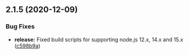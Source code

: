 ## 2.1.5 (2020-12-09)


### Bug Fixes

* **release:** Fixed build scripts for supporting node.js 12.x, 14.x and 15.x ([c598b9a](https://github.com/gitex-flow/gitex-flow-node/commits/c598b9a604a7906f9405702ffc5cd7edb1438ee1))



